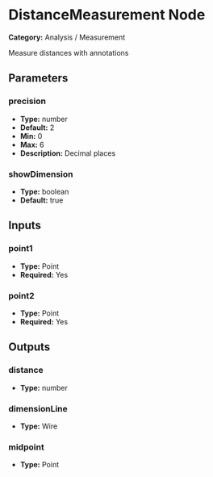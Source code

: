 
# DistanceMeasurement Node

**Category:** Analysis / Measurement

Measure distances with annotations

## Parameters


### precision
- **Type:** number
- **Default:** 2
- **Min:** 0
- **Max:** 6
- **Description:** Decimal places


### showDimension
- **Type:** boolean
- **Default:** true





## Inputs


### point1
- **Type:** Point
- **Required:** Yes



### point2
- **Type:** Point
- **Required:** Yes



## Outputs


### distance
- **Type:** number



### dimensionLine
- **Type:** Wire



### midpoint
- **Type:** Point




